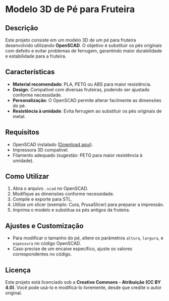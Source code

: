 # Modelo 3D de Pé para Fruteira

## Descrição
Este projeto consiste em um modelo 3D de um pé para fruteira desenvolvido utilizando **OpenSCAD**. O objetivo é substituir os pés originais com defeito e evitar problemas de ferrugem, garantindo maior durabilidade e estabilidade para a fruteira.

## Características
- **Material recomendado**: PLA, PETG ou ABS para maior resistência.
- **Design**: Compatível com diversas fruteiras, podendo ser ajustado conforme necessidade.
- **Personalização**: O OpenSCAD permite alterar facilmente as dimensões do pé.
- **Resistência à umidade**: Evita ferrugem ao substituir os pés originais de metal.

## Requisitos
- OpenSCAD instalado ([Download aqui](https://openscad.org/)).
- Impressora 3D compatível.
- Filamento adequado (sugestão: PETG para maior resistência à umidade).

## Como Utilizar
1. Abra o arquivo `.scad` no OpenSCAD.
2. Modifique as dimensões conforme necessidade.
3. Compile e exporte para STL.
4. Utilize um slicer (exemplo: Cura, PrusaSlicer) para preparar a impressão.
5. Imprima o modelo e substitua os pés antigos da fruteira.

## Ajustes e Customização
- Para modificar o tamanho do pé, altere os parâmetros `altura`, `largura`, e `espessura` no código OpenSCAD.
- Caso precise de um encaixe específico, ajuste os valores correspondentes no código.

## Licença
Este projeto está licenciado sob a **Creative Commons - Atribuição (CC BY 4.0)**. Você pode usá-lo e modificá-lo livremente, desde que credite o autor original.



